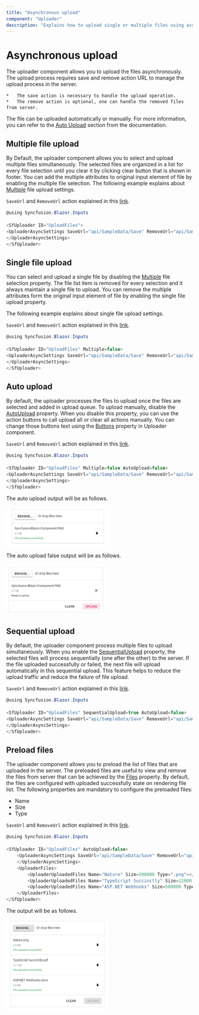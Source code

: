 ```yaml
---
title: "Asynchronous upload"
component: "Uploader"
description: "Explains how to upload single or multiple files using asynchronous mode with auto-upload, preload, and additional HTTP headers."
---
```


# Asynchronous upload

The uploader component allows you to upload the files asynchronously.
The upload process requires save and remove action URL to manage the upload process in the server.

    *   The save action is necessary to handle the upload operation.
    *   The remove action is optional, one can handle the removed files from server.

The file can be uploaded automatically or manually. For more information, you can refer to the [Auto Upload](https://help.syncfusion.com/cr/aspnetcore-blazor/Syncfusion.Blazor~Syncfusion.Blazor.Inputs.SfUploader~AutoUpload.html) section from the documentation.

## Multiple file upload

By Default, the uploader component allows you to select and upload multiple files simultaneously.
The selected files are organized in a list for every file selection until you clear it by clicking clear button that is shown in footer. You can add the multiple attributes to original input element of file by enabling the multiple file selection.
The following example explains about [Multiple](https://help.syncfusion.com/cr/aspnetcore-blazor/Syncfusion.Blazor~Syncfusion.Blazor.Inputs.SfUploader~Multiple.html) file upload settings.

`SaveUrl` and `RemoveUrl` action explained in this [link](./chunk-upload/#save-and-remove-action-for-blazor-aspnet-core-hosted-application).

```csharp
@using Syncfusion.Blazor.Inputs

<SfUploader ID="UploadFiles">
<UploaderAsyncSettings SaveUrl="api/SampleData/Save" RemoveUrl="api/SampleData/Remove">
</UploaderAsyncSettings>
</SfUploader>
```

## Single file upload

You can select and upload a single file by disabling the [Multiple](https://help.syncfusion.com/cr/aspnetcore-blazor/Syncfusion.Blazor~Syncfusion.Blazor.Inputs.SfUploader~Multiple.html) file selection property.
The file list item is removed for every selection and it always maintain a single file to upload.
You can remove the multiple attributes form the original input element of file by enabling the single file upload property.

The following example explains about single file upload settings.

`SaveUrl` and `RemoveUrl` action explained in this [link](./chunk-upload/#save-and-remove-action-for-blazor-aspnet-core-hosted-application).

```csharp
@using Syncfusion.Blazor.Inputs

<SfUploader ID="UploadFiles" Multiple=false>
<UploaderAsyncSettings SaveUrl="api/SampleData/Save" RemoveUrl="api/SampleData/Remove">
</UploaderAsyncSettings>
</SfUploader>
```

## Auto upload

By default, the uploader processes the files to upload once the files are selected and added in upload queue. To upload manually, disable the [AutoUpload](https://help.syncfusion.com/cr/aspnetcore-blazor/Syncfusion.Blazor~Syncfusion.Blazor.Inputs.SfUploader~AutoUpload.html) property. When you disable this property, you can use the action buttons to call upload all or clear all actions manually. You can change those buttons text using the [Buttons](https://help.syncfusion.com/cr/aspnetcore-blazor/Syncfusion.Blazor~Syncfusion.Blazor.Inputs.SfUploader~Buttons.html) property in Uploader component.

`SaveUrl` and `RemoveUrl` action explained in this [link](./chunk-upload/#save-and-remove-action-for-blazor-aspnet-core-hosted-application).

```csharp
@using Syncfusion.Blazor.Inputs

<SfUploader ID="UploadFiles" Multiple=false AutoUpload=false>
<UploaderAsyncSettings SaveUrl="api/SampleData/Save" RemoveUrl="api/SampleData/Remove">
</UploaderAsyncSettings>
</SfUploader>
```

The auto upload output will be as follows.

![uploader](./images/Auto_Upload.png)

The auto upload false output will be as follows.

![uploader](./images/Auto_Upload_false.png)

## Sequential upload

By default, the uploader component process multiple files to upload simultaneously. When you enable the [SequentialUpload](https://help.syncfusion.com/cr/aspnetcore-blazor/Syncfusion.Blazor~Syncfusion.Blazor.Inputs.SfUploader~SequentialUpload.html) property, the selected files will process sequentially (one after the other) to the server. If the file uploaded successfully or failed, the next file will upload automatically in this sequential upload. This feature helps to reduce the upload traffic and reduce the failure of file upload.

`SaveUrl` and `RemoveUrl` action explained in this [link](./chunk-upload/#save-and-remove-action-for-blazor-aspnet-core-hosted-application).

```csharp
@using Syncfusion.Blazor.Inputs

<SfUploader ID="UploadFiles" SequentialUpload=true AutoUpload=false>
<UploaderAsyncSettings SaveUrl="api/SampleData/Save" RemoveUrl="api/SampleData/Remove">
</UploaderAsyncSettings>
</SfUploader>
```

## Preload files

The uploader component allows you to preload the list of files that are uploaded in the server. The preloaded files are useful to view and remove the files from server that can be achieved by the [Files](https://help.syncfusion.com/cr/aspnetcore-blazor/Syncfusion.Blazor~Syncfusion.Blazor.Inputs.SfUploader~Files.html) property. By default, the files are configured with uploaded successfully state on rendering file list. The following properties are mandatory to configure the preloaded files:

* Name
* Size
* Type

`SaveUrl` and `RemoveUrl` action explained in this [link](./chunk-upload/#save-and-remove-action-for-blazor-aspnet-core-hosted-application).

```csharp
@using Syncfusion.Blazor.Inputs

<SfUploader ID="UploadFiles" AutoUpload=false>
    <UploaderAsyncSettings SaveUrl="api/SampleData/Save" RemoveUrl="api/SampleData/Remove">
    </UploaderAsyncSettings>
    <UploaderFiles>
        <UploaderUploadedFiles Name="Nature" Size=500000 Type=".png"></UploaderUploadedFiles>
        <UploaderUploadedFiles Name="TypeScript Succinctly" Size=12000 Type=".pdf"></UploaderUploadedFiles>
        <UploaderUploadedFiles Name="ASP.NET Webhooks" Size=500000 Type=".docx"></UploaderUploadedFiles>
    </UploaderFiles>
</SfUploader>
```

The output will be as follows.

![uploader](./images/PreloadFiles.png)
